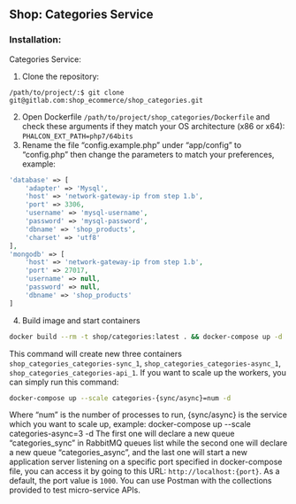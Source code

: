 Shop: Categories Service
--
### Installation:

Categories Service:
1. Clone the repository:
```
/path/to/project/:$ git clone git@gitlab.com:shop_ecommerce/shop_categories.git
```
2. Open Dockerfile ```/path/to/project/shop_categories/Dockerfile``` and check these arguments if they match your OS architecture (x86 or x64): ```PHALCON_EXT_PATH=php7/64bits```
3. Rename the file “config.example.php” under “app/config” to “config.php” then change the parameters to match your preferences, example:
```php
'database' => [
    'adapter' => 'Mysql',
    'host' => 'network-gateway-ip from step 1.b',
    'port' => 3306,
    'username' => 'mysql-username',
    'password' => 'mysql-password',
    'dbname' => 'shop_products',
    'charset' => 'utf8'
],
'mongodb' => [
    'host' => 'network-gateway-ip from step 1.b',
    'port' => 27017,
    'username' => null,
    'password' => null,
    'dbname' => 'shop_products'
]
```
4. Build image and start containers 
```bash
docker build --rm -t shop/categories:latest . && docker-compose up -d
```
This command will create new three containers ```shop_categories_categories-sync_1```, ```shop_categories_categories-async_1```, ```shop_categories_categories-api_1```. If you want to scale up the workers, you can simply run this command:
```bash
docker-compose up --scale categories-{sync/async}=num -d
```
Where “num” is the number of processes to run, {sync/async} is the service which you want to scale up, example:
docker-compose up --scale categories-async=3 -d
The first one will declare a new queue “categories_sync” in RabbitMQ queues list while the second one will declare a new queue “categories_async”, and the last one will start a new application server listening on a specific port specified in docker-compose file, you can access it by going to this URL:
```http://localhost:{port}```. As a default, the port value is ```1000```. You can use Postman with the collections provided to test micro-service APIs.